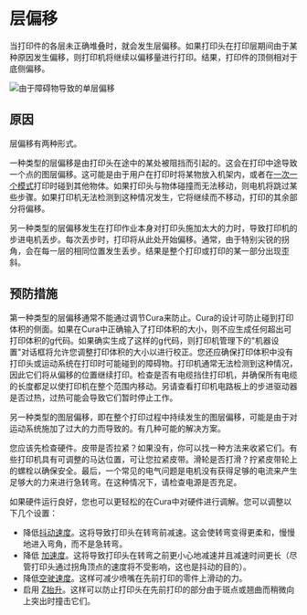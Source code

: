 层偏移
====
当打印件的各层未正确堆叠时，就会发生层偏移。如果打印头在打印层期间由于某种原因发生偏移，则打印机将继续以偏移量进行打印。结果，打印件的顶侧相对于底侧偏移。

![由于障碍物导致的单层偏移](../images/layer_shift_single.jpg)

原因
----
层偏移有两种形式。

一种类型的层偏移是由打印头在途中的某处被阻挡而引起的。这会在打印中途导致一个点的图层偏移。这可能是由于用户在打印时将某物放入机架内，或者在[一次一个模式](../blackmagic/print_sequence.md)打印时碰到其他物体。如果打印头与物体碰撞而无法移动，则电机将跳过某些步骤。如果打印机无法检测到这种情况发生，它将继续而不移动，打印的其余部分将偏移。

另一种类型的层偏移发生在打印作业本身对打印头施加太大的力时，导致打印机的步进电机丢步。每次丢步时，打印将从此处开始偏移。通常，由于特别尖锐的拐角，会在每一层的相同位置发生丢步。结果是整个打印或打印的某一部分出现歪斜。

预防措施
----
第一种类型的层偏移通常不能通过调节Cura来防止。Cura的设计可防止碰到打印体积的侧面。如果在Cura中正确输入了打印体积的大小，则不应生成任何超出可打印体积的g代码。如果确实生成了这样的g代码，则打印机管理下的"机器设置"对话框将允许您调整打印体积的大小以进行校正。您还应确保打印体积中没有打印头或运动系统在打印时可能碰到的障碍物。打印机通常无法检测到这种情况，因此它们将从偏移的位置继续打印。检查是否有电缆挡住打印机，并确保所有电缆的长度都足以使打印机在整个范围内移动。另请查看打印机电路板上的步进驱动器是否过热，过热可能会导致它们暂时停止工作。

另一种类型的图层偏移，即在整个打印过程中持续发生的图层偏移，可能是由于对运动系统施加了过大的力而导致的。有几种可能的解决方案。

您应该先检查硬件。皮带是否拉紧？如果没有，你可以找一种方法来收紧它们。有些打印机具有可调整的马达位置，可让您拉紧皮带。滑轮是否打滑？拧紧皮带轮上的螺栓以确保安全。最后，一个常见的电气问题是电机没有获得足够的电流来产生足够大的力来进行急转弯。在这种情况下，请检查电源是否充足。

如果硬件运行良好，您也可以更轻松的在Cura中对硬件进行调解。您可以调整以下几个设置：
* 降低[抖动速度](../speed/jerk_print.md)。这将导致打印头在转弯前减速。这会使转弯变得更柔和，慢慢地进入弯角，而不是急转弯。
* 降低 [加速度](../speed/acceleration_print.md)。这将导致打印头在转弯之前更小心地减速并且减速时间更长（尽管打印头通过拐角顶点的速度将不受影响，这也是抖动的目的）。
* 降低[空驶速度](../speed/speed_travel.md)。这样可减少喷嘴在先前打印的零件上滑动的力。
* 启用 [Z抬升](../travel/retraction_hop_enabled.md)。这样可以防止打印头在先前打印的部分由于斑点或翘曲而稍微向上突出时撞击它们。
